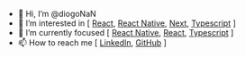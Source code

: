 - 👋 Hi, I’m @diogoNaN
- 👀 I’m interested in [ [React](https://reactjs.org), [React Native](https://reactnative.dev), [Next](https://nextjs.org), [Typescript](https://www.typescriptlang.org) ]
- 🌱 I’m currently focused [ [React Native](https://reactnative.dev), [React](https://reactjs.org), [Typescript](https://www.typescriptlang.org) ]
- 📫 How to reach me [ [LinkedIn](https://www.linkedin.com/in/diogonan), [GitHub](https://github.com/diogoNaN) ]

<!---
diogoNaN/diogoNaN is a ✨ special ✨ repository because its `README.md` (this file) appears on your GitHub profile.
You can click the Preview link to take a look at your changes.
--->
